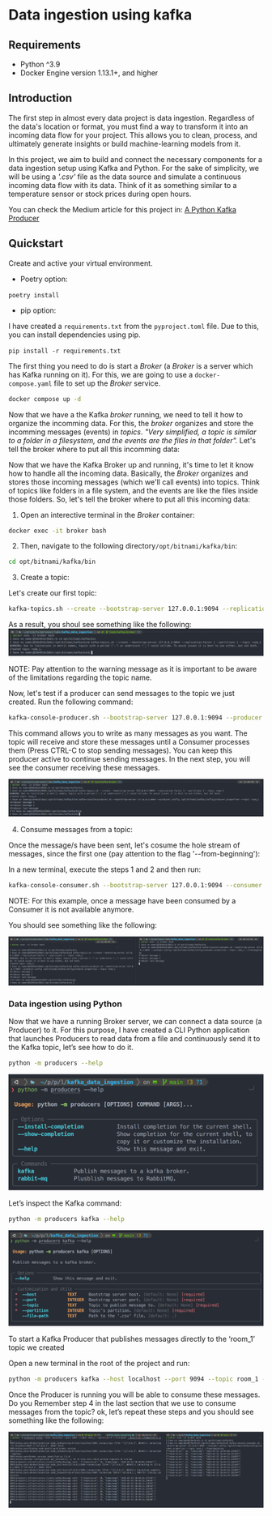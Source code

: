 # Data ingestion using kafka

## Requirements

- Python ^3.9
- Docker Engine version 1.13.1+, and higher

## Introduction

The first step in almost every data project is data ingestion. 
Regardless of the data's location or format, you must find a way to 
transform it into an incoming data flow for your project. This allows 
you to clean, process, and ultimately generate insights or build 
machine-learning models from it.

In this project, we aim to build and connect the necessary components 
for a data ingestion setup using Kafka and Python. For the sake of 
simplicity, we will be using a *'.csv'* file as the data source and 
simulate a continuous incoming data flow with its data. Think of it as 
something similar to a temperature sensor or stock prices during open 
hours. 

You can check the Medium article for this project in: [A Python Kafka Producer](https://bit.ly/python-kafka-producer)


## Quickstart

Create and active your virtual environment.

* Poetry option:

```poetry install```

* pip option:

I have created a `requirements.txt` from the `pyproject.toml` file. Due to this, you can install dependencies using pip.

```pip install -r requirements.txt```

The first thing you need to do is start a *Broker* (a *Broker* is a server which has Kafka running on it). For this, we are going to use a `docker-compose.yaml` file to set up the *Broker* service.


```bash
docker compose up -d
```

Now that we have a the Kafka *broker* running, we need to tell it how to organize the incomming data. For this, the *broker* organizes and store the incomming messages (events) in *topics*. *"Very simplified, a topic is similar to a folder in a filesystem, and the events are the files in that folder".* Let's tell the broker where to put all this incomming data:

Now that we have the Kafka Broker up and running, it's time to let it know how to handle all the incoming data. Basically, the *Broker* organizes and stores those incoming messages (which we'll call events) into topics. Think of topics like folders in a file system, and the events are like the files inside those folders. So, let's tell the broker where to put all this incoming data:

1. Open an interective terminal in the *Broker* container:

```bash
docker exec -it broker bash
```

2. Then, navigate to the following directory`/opt/bitnami/kafka/bin`:
```bash
cd opt/bitnami/kafka/bin
```

3. Create a topic:

Let's create our first topic:
```bash
kafka-topics.sh --create --bootstrap-server 127.0.0.1:9094 --replication-factor 1 --partitions 1 --topic room_1
```

As a result, you shoul see something like the following:
![](docs/images/kafka_create_topic.png)

NOTE: Pay attention to the warning message as it is important to be aware of the limitations regarding the topic name.


Now, let's test if a producer can send messages to the topic we just created. Run the following command:

```bash
kafka-console-producer.sh --bootstrap-server 127.0.0.1:9094 --producer.config /opt/bitnami/kafka/config/producer.properties --topic room_1
```
This command allows you to write as many messages as you want. The topic will receive and store these messages until a Consumer processes them (Press CTRL-C to stop sending messages). You can keep this producer active to continue sending messages. In the next step, you will see the consumer receiving these messages.

![](docs/images/kafka_producer.png)

4. Consume messages from a topic:

Once the message/s have been sent, let's cosume the hole stream of messages, since the first one (pay attention to the flag '--from-beginning'):

In a new terminal, execute the steps 1 and 2 and then run:

```bash
kafka-console-consumer.sh --bootstrap-server 127.0.0.1:9094 --consumer.config /opt/bitnami/kafka/config/consumer.properties --topic room_1 --from-beginning
```

NOTE: For this example, once a message have been consumed by a Consumer it is not available anymore.

You should see something like the following:

![](docs/images/kafka_producer_consumer.png)

### Data ingestion using Python

Now that we have a running Broker server, we can connect a data source (a Producer) to it. For this purpose, I have created a CLI Python application that launches Producers to read data from a file and continuously send it to the Kafka topic, let’s see how to do it.

```bash
python -m producers --help
```
![](docs/images/cli-help.png)

Let’s inspect the Kafka command:

```bash
python -m producers kafka --help
```
![](docs/images/cli-kafka-help.png)

To start a Kafka Producer that publishes messages directly to the ‘room_1’ topic we created

Open a new terminal in the root of the project and run:

```bash
python -m producers kafka --host localhost --port 9094 --topic room_1 --partition 0 --file-path ./data/room_1/temperature.csv
```

Once the Producer is running you will be able to consume these messages. Do you Remember step 4 in the last section that we use to consume messages from the topic? ok, let’s repeat these steps and you should see something like the following:

![](docs/images/python-producer-kafka-consumer.png)
